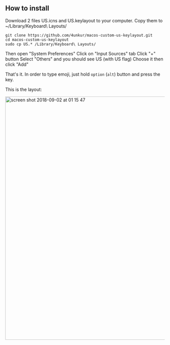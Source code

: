 How to install
---
Download 2 files US.icns and US.keylayout to your computer.
Copy them to ~/Library/Keyboard\ Layouts/

```
git clone https://github.com/4unkur/macos-custom-us-keylayout.git
cd macos-custom-us-keylayout
sudo cp US.* /Library/Keyboard\ Layouts/
```
Then open "System Preferences"
Click on "Input Sources" tab
Click "+" button
Select "Others" and you should see US (with US flag)
Choose it then click "Add"

That's it. In order to type emoji, just hold `option` (`alt`) button and press the key.

This is the layout:

<img width="767" alt="screen shot 2018-09-02 at 01 15 47" src="https://user-images.githubusercontent.com/7892851/44949256-caa10600-ae4f-11e8-8877-0a784707c912.png">
